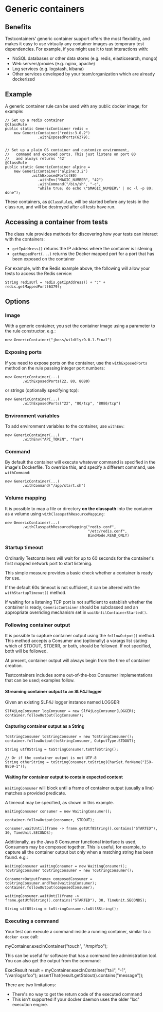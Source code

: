 # Generic containers

## Benefits

Testcontainers' generic container support offers the most flexibility, and makes it easy to use virtually any container
images as temporary test dependencies. For example, if you might use it to test interactions with:

* NoSQL databases or other data stores (e.g. redis, elasticsearch, mongo)
* Web servers/proxies (e.g. nginx, apache)
* Log services (e.g. logstash, kibana)
* Other services developed by your team/organization which are already dockerized

## Example

A generic container rule can be used with any public docker image; for example:

    // Set up a redis container
    @ClassRule
    public static GenericContainer redis =
    	new GenericContainer("redis:3.0.2")
                   .withExposedPorts(6379);


    // Set up a plain OS container and customize environment, 
    //   command and exposed ports. This just listens on port 80 
    //   and always returns '42'
    @ClassRule
    public static GenericContainer alpine =
    	new GenericContainer("alpine:3.2")
        		.withExposedPorts(80)
                   .withEnv("MAGIC_NUMBER", "42")
                   .withCommand("/bin/sh", "-c", 
                   "while true; do echo \"$MAGIC_NUMBER\" | nc -l -p 80; done");

These containers, as `@ClassRule`s, will be started before any tests in the class run, and will be destroyed after all
tests have run.

## Accessing a container from tests

The class rule provides methods for discovering how your tests can interact with the containers:

* `getIpAddress()` returns the IP address where the container is listening
* `getMappedPort(...)` returns the Docker mapped port for a port that has been exposed on the container

For example, with the Redis example above, the following will allow your tests to access the Redis service:

    String redisUrl = redis.getIpAddress() + ":" + redis.getMappedPort(6379);

## Options

### Image

With a generic container, you set the container image using a parameter to the rule constructor, e.g.:

	new GenericContainer("jboss/wildfly:9.0.1.Final")

### Exposing ports

If you need to expose ports on the container, use the `withExposedPorts` method on the rule passing integer port numbers:

	new GenericContainer(...)
			.withExposedPorts(22, 80, 8080)

or strings (optionally specifying tcp):

	new GenericContainer(...)
			.withExposedPorts("22", "80/tcp", "8080/tcp")

### Environment variables

To add environment variables to the container, use `withEnv`:

	new GenericContainer(...)
			.withEnv("API_TOKEN", "foo")

### Command

By default the container will execute whatever command is specified in the image's Dockerfile. To override this, and specify a different command, use `withCommand`:

	new GenericContainer(...)
	        .withCommand("/app/start.sh")

### Volume mapping

It is possible to map a file or directory **on the classpath** into the container as a volume using `withClasspathResourceMapping`:

	new GenericContainer(...)
            .withClasspathResourceMapping("redis.conf",
                                          "/etc/redis.conf",
                                          BindMode.READ_ONLY)

### Startup timeout

Ordinarily Testcontainers will wait for up to 60 seconds for the container's first mapped network port to start listening.

This simple measure provides a basic check whether a container is ready for use.

If the default 60s timeout is not sufficient, it can be altered with the `withStartupTimeout()` method.

If waiting for a listening TCP port is not sufficient to establish whether the container is ready, `GenericContainer` should be subclassed
and an appropriate overriding mechanism set in `waitUntilContainerStarted()`.

### Following container output

It is possible to capture container output using the `followOutput()` method. This method accepts a Consumer and (optionally)
a varargs list stating which of STDOUT, STDERR, or both, should be followed. If not specified, both will be followed.

At present, container output will always begin from the time of container creation.

Testcontainers includes some out-of-the-box Consumer implementations that can be used; examples follow.

#### Streaming container output to an SLF4J logger

Given an existing SLF4J logger instance named LOGGER:

    Slf4jLogConsumer logConsumer = new Slf4jLogConsumer(LOGGER);
    container.followOutput(logConsumer);

#### Capturing container output as a String

    ToStringConsumer toStringConsumer = new ToStringConsumer();
    container.followOutput(toStringConsumer, OutputType.STDOUT);

    String utf8String = toStringConsumer.toUtf8String();

    // Or if the container output is not UTF-8
    String otherString = toStringConsumer.toString(CharSet.forName("ISO-8859-1"));

#### Waiting for container output to contain expected content

`WaitingConsumer` will block until a frame of container output (usually a line) matches a provided predicate.

A timeout may be specified, as shown in this example.

    WaitingConsumer consumer = new WaitingConsumer();

    container.followOutput(consumer, STDOUT);

    consumer.waitUntil(frame -> frame.getUtf8String().contains("STARTED"), 30, TimeUnit.SECONDS);

Additionally, as the Java 8 Consumer functional interface is used, Consumers may be composed together. This is
useful, for example, to capture all the container output but only when a matching string has been found. e.g.:

    WaitingConsumer waitingConsumer = new WaitingConsumer();
    ToStringConsumer toStringConsumer = new ToStringConsumer();

    Consumer<OutputFrame> composedConsumer = toStringConsumer.andThen(waitingConsumer);
    container.followOutput(composedConsumer);

    waitingConsumer.waitUntil(frame -> frame.getUtf8String().contains("STARTED"), 30, TimeUnit.SECONDS);

    String utf8String = toStringConsumer.toUtf8String();

### Executing a command

Your test can execute a command inside a running container, similar to a `docker exec` call:

   myContainer.execInContainer("touch", "/tmp/foo");

This can be useful for software that has a command line administration tool. You can also get the output from the command:

   ExecResult result = myContainer.execInContainer("tail", "-1", "/var/logs/foo");
   assertThat(result.getStdout().contains("message"));

There are two limitations:
* There's no way to get the return code of the executed command
* This isn't supported if your docker daemon uses the older "lxc" execution engine.
